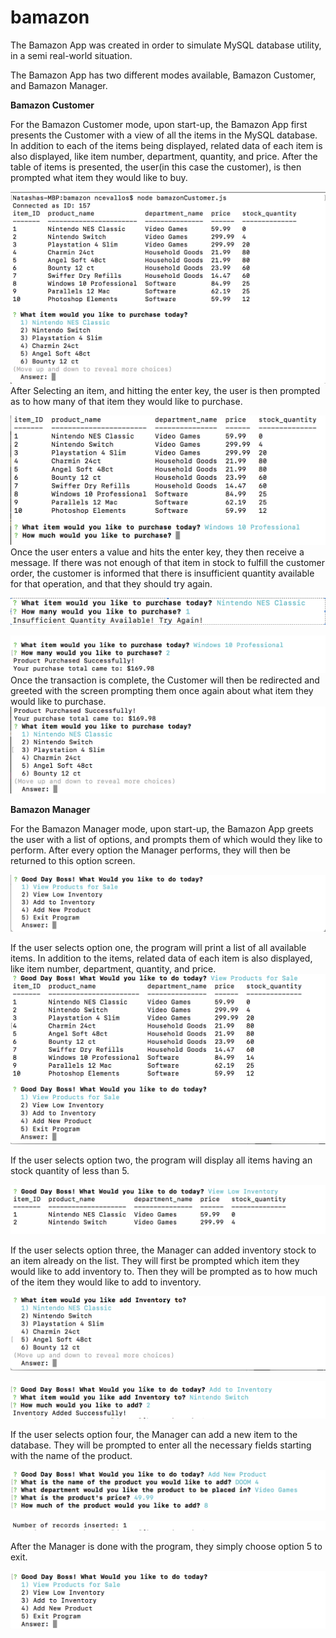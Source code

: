 # bamazon

The Bamazon App was created in order to simulate MySQL database utility, in a semi real-world situation. 

The Bamazon App has two different modes available, Bamazon Customer, and Bamazon Manager.

**Bamazon Customer**

For the Bamazon Customer mode, upon start-up, the Bamazon App first presents the Customer with a view of all the items in the MySQL database. 
In addition to each of the items being displayed, related data of each item is also displayed, like item number, department, quantity, and price. After the table of items is presented, the user(in this case the customer), is then prompted what item they would like to buy. 

![Image of Customer View `](/images/ScreenShot1.png)
After Selecting an item, and hitting the enter key, the user is then prompted as to how many of that item they would like to purchase. 

![Image of Customer View `](/images/ScreenShot2.png)
![Image of Customer View `](/images/ScreenShot3.png)
Once the user enters a value and hits the enter key, they then receive a message. If there was not enough of that item in stock to fulfill the customer order, the customer is informed that there is insufficient quantity available for that operation, and that they should try again.

![Image of Customer View `](/images/ScreenShot4.png)

 ![Image of Customer View `](/images/ScreenShot4.png)
If there is a sufficient amount of the item in stock, the customer is informed that they product purchase was successful. They are also informed of the total purchase price of their item and quantity selection.
![Image of Customer View `](/images/ScreenShot5.png)
Once the transaction is complete, the Customer will then be redirected and greeted with the screen prompting them once again about what item they would like to purchase.
![Image of Customer View `](/images/ScreenShot6.png)


**Bamazon Manager**

For the Bamazon Manager mode, upon start-up, the Bamazon App greets the user with a list of options, and prompts them of which would they like to perform. After every option the Manager performs, they will then be returned to this option screen.

![Image of Customer View `](/images/MScreenShot1.png)

If the user selects option one, the program will print a list of all available items. In addition to the items, related data of each item is also displayed, like item number, department, quantity, and price.
![Image of Customer View `](/images/MScreenShot2.png)

If the user selects option two, the program will display all items having an stock quantity of less than 5. 

![Image of Customer View `](/images/MScreenShot3.png)

If the user selects option three, the Manager can added inventory stock to an item already on the list. They will first be prompted which item they would like to add inventory to. Then they will be prompted as to how much of the item they would like to add to inventory.

![Image of Customer View `](/images/MScreenShot4.png)

![Image of Customer View `](/images/MScreenshot5.png)

If the user selects option four, the Manager can add a new item to the database. They will be prompted to enter all the necessary fields starting with the name of the product. 


![Image of Customer View `](/images/MScreenShot6.png)

![Image of Customer View `](/images/MScreenShot7.png)

After the Manager is done with the program, they simply choose option 5 to exit.

![Image of Customer View `](/images/MScreenShot8.png)